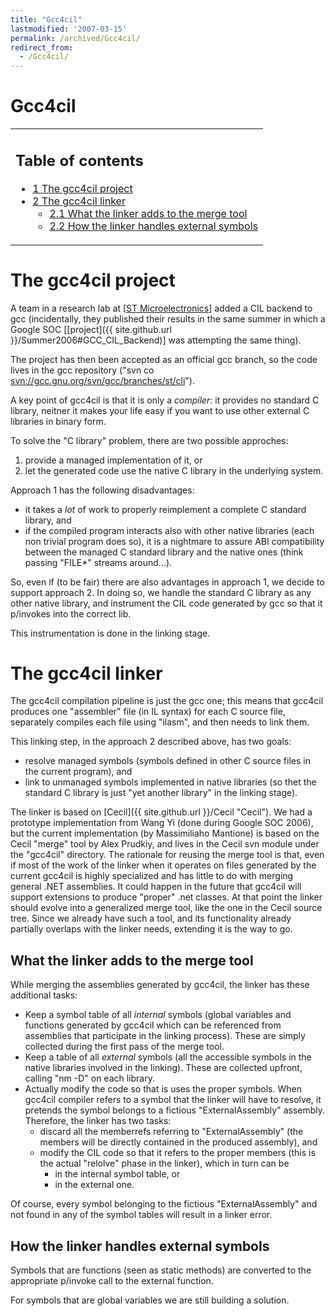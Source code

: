 ```yaml
---
title: "Gcc4cil"
lastmodified: '2007-03-15'
permalink: /archived/Gcc4cil/
redirect_from:
  - /Gcc4cil/
---
```


Gcc4cil
=======

<table>
<col width="100%" />
<tbody>
<tr class="odd">
<td align="left"><h2>Table of contents</h2>
<ul>
<li><a href="#the-gcc4cil-project">1 The gcc4cil project</a></li>
<li><a href="#the-gcc4cil-linker">2 The gcc4cil linker</a>
<ul>
<li><a href="#what-the-linker-adds-to-the-merge-tool">2.1 What the linker adds to the merge tool</a></li>
<li><a href="#how-the-linker-handles-external-symbols">2.2 How the linker handles external symbols</a></li>
</ul></li>
</ul></td>
</tr>
</tbody>
</table>

The gcc4cil project
===================

A team in a research lab at [[ST Microelectronics](http://www.st.com)] added a CIL backend to gcc (incidentally, they published their results in the same summer in which a Google SOC [[project]({{ site.github.url }}/Summer2006#GCC_CIL_Backend)] was attempting the same thing).

The project has then been accepted as an official gcc branch, so the code lives in the gcc repository ("svn co [svn://gcc.gnu.org/svn/gcc/branches/st/cli](svn://gcc.gnu.org/svn/gcc/branches/st/cli)").

A key point of gcc4cil is that it is only a *compiler*: it provides no standard C library, neitner it makes your life easy if you want to use other external C libraries in binary form.

To solve the "C library" problem, there are two possible approches:

1.  provide a managed implementation of it, or
2.  let the generated code use the native C library in the underlying system.

Approach 1 has the following disadvantages:

-   it takes a *lot* of work to properly reimplement a complete C standard library, and
-   if the compiled program interacts also with other native libraries (each non trivial program does so), it is a nightmare to assure ABI compatibility between the managed C standard library and the native ones (think passing "FILE\*" streams around...).

So, even if (to be fair) there are also advantages in approach 1, we decide to support approach 2. In doing so, we handle the standard C library as any other native library, and instrument the CIL code generated by gcc so that it p/invokes into the correct lib.

This instrumentation is done in the linking stage.

The gcc4cil linker
==================

The gcc4cil compilation pipeline is just the gcc one; this means that gcc4cil produces one "assembler" file (in IL syntax) for each C source file, separately compiles each file using "ilasm", and then needs to link them.

This linking step, in the approach 2 described above, has two goals:

-   resolve managed symbols (symbols defined in other C source files in the current program), and
-   link to unmanaged symbols implemented in native libraries (so thet the standard C library is just "yet another library" in the linking stage).

The linker is based on [Cecil]({{ site.github.url }}/Cecil "Cecil"). We had a prototype implementation from Wang Yi (done during Google SOC 2006), but the current implementation (by Massimiliaho Mantione) is based on the Cecil "merge" tool by Alex Prudkiy, and lives in the Cecil svn module under the "gcc4cil" directory. The rationale for reusing the merge tool is that, even if most of the work of the linker when it operates on files generated by the current gcc4cil is highly specialized and has little to do with merging general .NET assemblies. It could happen in the future that gcc4cil will support extensions to produce "proper" .net classes. At that point the linker should evolve into a generalized merge tool, like the one in the Cecil source tree. Since we already have such a tool, and its functionality already partially overlaps with the linker needs, extending it is the way to go.

What the linker adds to the merge tool
--------------------------------------

While merging the assemblies generated by gcc4cil, the linker has these additional tasks:

-   Keep a symbol table of all *internal* symbols (global variables and functions generated by gcc4cil which can be referenced from assemblies that participate in the linking process). These are simply collected during the first pass of the merge tool.
-   Keep a table of all *external* symbols (all the accessible symbols in the native libraries involved in the linking). These are collected upfront, calling "nm -D" on each library.
-   Actually modify the code so that is uses the proper symbols. When gcc4cil compiler refers to a symbol that the linker will have to resolve, it pretends the symbol belongs to a fictious "ExternalAssembly" assembly. Therefore, the linker has two tasks:
    -   discard all the memberrefs referring to "ExternalAssembly" (the members will be directly contained in the produced assembly), and
    -   modify the CIL code so that it refers to the proper members (this is the actual "relolve" phase in the linker), which in turn can be
        -   in the internal symbol table, or
        -   in the external one.

Of course, every symbol belonging to the fictious "ExternalAssembly" and not found in any of the symbol tables will result in a linker error.

How the linker handles external symbols
---------------------------------------

Symbols that are functions (seen as static methods) are converted to the appropriate p/invoke call to the external function.

For symbols that are global variables we are still building a solution.

